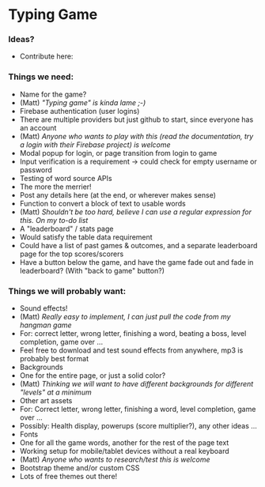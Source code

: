 # Typing Game

### Ideas?
* Contribute here:


### Things we need:
* Name for the game?
 * (Matt) _"Typing game" is kinda lame ;-)_
* Firebase authentication (user logins)
 * There are multiple providers but just github to start, since everyone has an account
 * (Matt) _Anyone who wants to play with this (read the documentation, try a login with their Firebase project) is welcome_
* Modal popup for login, or page transition from login to game
 * Input verification is a requirement -> could check for empty username or password
* Testing of word source APIs
 * The more the merrier!
 * Post any details here (at the end, or wherever makes sense)
* Function to convert a block of text to usable words
 * (Matt) _Shouldn't be too hard, believe I can use a regular expression for this.  On my to-do list_
* A "leaderboard" / stats page
 * Would satisfy the table data requirement
 * Could have a list of past games & outcomes, and a separate leaderboard page for the top scores/scorers
 * Have a button below the game, and have the game fade out and fade in leaderboard?  (With "back to game" button?)


### Things we will probably want:
* Sound effects!
 * (Matt) _Really easy to implement, I can just pull the code from my hangman game_
 * For: correct letter, wrong letter, finishing a word, beating a boss, level completion, game over ...
 * Feel free to download and test sound effects from anywhere, mp3 is probably best format
* Backgrounds
 * One for the entire page, or just a solid color?
 * (Matt) _Thinking we will want to have different backgrounds for different "levels" at a minimum_
* Other art assets
 * For: Correct letter, wrong letter, finishing a word, level completion, game over ...
 * Possibly: Health display, powerups (score multiplier?), any other ideas ...
* Fonts
 * One for all the game words, another for the rest of the page text
* Working setup for mobile/tablet devices without a real keyboard
 * (Matt) _Anyone who wants to research/test this is welcome_
* Bootstrap theme and/or custom CSS
 * Lots of free themes out there!

